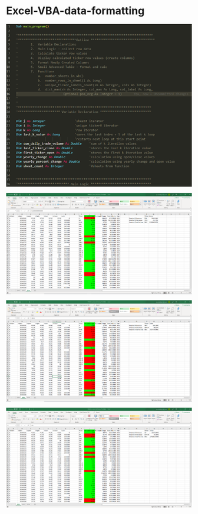 # Excel-VBA-data-formatting


![Example Code](./images/code_structure.png)  

![Data Formatting 2014](./images/2014_multi-year_screen_grab.png)    

![Data Formatting 2015](./images/2015_multi-year_screen_grab.png)    

![Data Formatting 2016](./images/2016_multi-year_screen_grab.png)  
